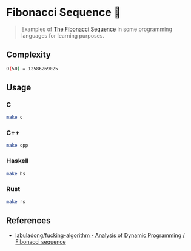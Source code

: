 # Fibonacci Sequence 🐌

> Examples of [The Fibonacci Sequence](https://wiki.haskell.org/The_Fibonacci_sequence) in some programming languages for learning purposes.

## Complexity

```sh
O(50) = 12586269025
```

## Usage

### C

```sh
make c
```

### C++

```sh
make cpp
```

### Haskell

```sh
make hs
```

### Rust

```sh
make rs
```

## References

- [labuladong/fucking-algorithm - Analysis of Dynamic Programming / Fibonacci sequence](https://labuladong.gitbook.io/algo-en/i.-dynamic-programming/analysisofdynamicprogramming#1-fibonacci-sequence)
